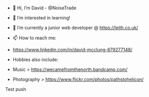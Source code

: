 - 👋 Hi, I’m David - @NoiseTrade
- 👀 I’m interested in learning!
- 🌱 I’m currently a junior web developer @ https://leith.co.uk/
 
- 📫 How to reach me: 
- https://www.linkedin.com/in/david-mcclung-879277148/
- Hobbies also include: 
- Music > https://wecamefromthenorth.bandcamp.com/
- Photography > https://www.flickr.com/photos/pathstohelicon/

Test push

<!---
NoiseTrade/NoiseTrade is a ✨ special ✨ repository because its `README.md` (this file) appears on your GitHub profile.
You can click the Preview link to take a look at your changes.
--->